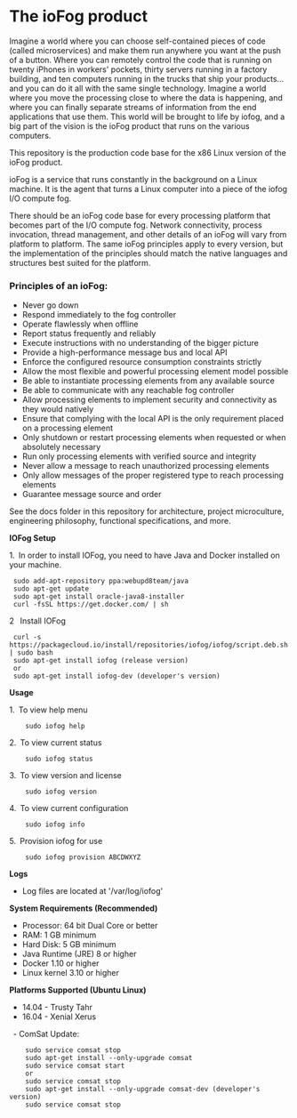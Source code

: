 # The ioFog product

Imagine a world where you can choose self-contained pieces of code (called microservices) and make them run anywhere you want at the push of a button. Where you can remotely control the code that is running on twenty iPhones in workers' pockets, thirty servers running in a factory building, and ten computers running in the trucks that ship your products... and you can do it all with the same single technology. Imagine a world where you move the processing close to where the data is happening, and where you can finally separate streams of information from the end applications that use them. This world will be brought to life by iofog, and a big part of the vision is the ioFog product that runs on the various computers.

This repository is the production code base for the x86 Linux version of the ioFog product.

ioFog is a service that runs constantly in the background on a Linux machine. It is the agent that turns a Linux computer into a piece of the iofog I/O compute fog.

There should be an ioFog code base for every processing platform that becomes part of the I/O compute fog. Network connectivity, process invocation, thread management, and other details of an ioFog will vary from platform to platform. The same ioFog principles apply to every version, but the implementation of the principles should match the native languages and structures best suited for the platform.

### Principles of an ioFog:

* Never go down
* Respond immediately to the fog controller
* Operate flawlessly when offline
* Report status frequently and reliably
* Execute instructions with no understanding of the bigger picture
* Provide a high-performance message bus and local API
* Enforce the configured resource consumption constraints strictly
* Allow the most flexible and powerful processing element model possible
* Be able to instantiate processing elements from any available source
* Be able to communicate with any reachable fog controller
* Allow processing elements to implement security and connectivity as they would natively
* Ensure that complying with the local API is the only requirement placed on a processing element
* Only shutdown or restart processing elements when requested or when absolutely necessary
* Run only processing elements with verified source and integrity
* Never allow a message to reach unauthorized processing elements
* Only allow messages of the proper registered type to reach processing elements
* Guarantee message source and order


See the docs folder in this repository for architecture, project microculture, engineering philosophy, functional specifications, and more.

**IOFog Setup**

1.&ensp;In order to install IOFog, you need to have Java and Docker installed on your machine.

     sudo add-apt-repository ppa:webupd8team/java
     sudo apt-get update
     sudo apt-get install oracle-java8-installer
     curl -fsSL https://get.docker.com/ | sh

2 &ensp;Install IOFog

     curl -s https://packagecloud.io/install/repositories/iofog/iofog/script.deb.sh | sudo bash
     sudo apt-get install iofog (release version)
     or
     sudo apt-get install iofog-dev (developer's version)
	   
    
**Usage**

1.&ensp;To view help menu

        sudo iofog help

2.&ensp;To view current status

        sudo iofog status   

3.&ensp;To view version and license

        sudo iofog version
        
4.&ensp;To view current configuration

        sudo iofog info
        
5.&ensp;Provision iofog for use

        sudo iofog provision ABCDWXYZ

**Logs**
- Log files are located at '/var/log/iofog'

**System Requirements (Recommended)**
- Processor: 64 bit Dual Core or better
- RAM: 1 GB minimum
- Hard Disk: 5 GB minimum
- Java Runtime (JRE) 8 or higher
- Docker 1.10 or higher
- Linux kernel 3.10 or higher

**Platforms Supported (Ubuntu Linux)**
- 14.04 - Trusty Tahr
- 16.04 - Xenial Xerus


&ensp;- ComSat Update:

        sudo service comsat stop       
        sudo apt-get install --only-upgrade comsat
        sudo service comsat start
        or
        sudo service comsat stop
        sudo apt-get install --only-upgrade comsat-dev (developer's version)
        sudo service comsat stop        

